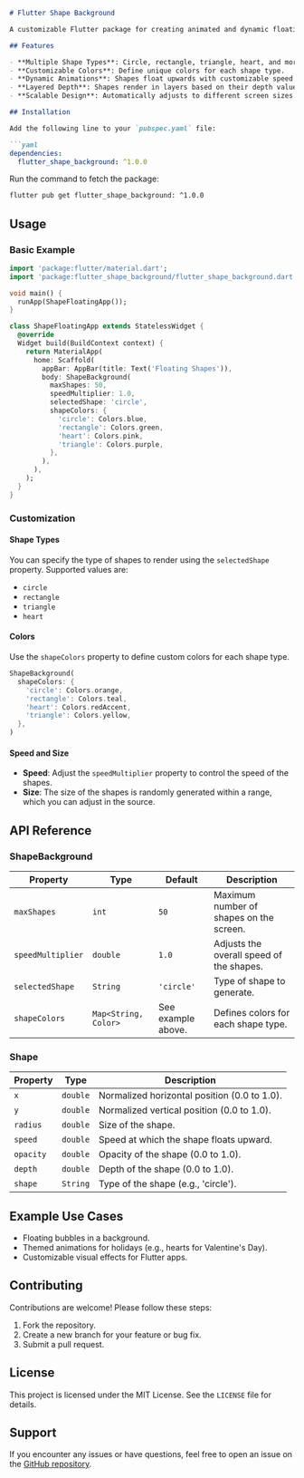 ```markdown
# Flutter Shape Background

A customizable Flutter package for creating animated and dynamic floating shapes as a background. Supports various shapes like circles, rectangles, triangles, and hearts with configurable properties like color, size, speed, and opacity.

## Features

- **Multiple Shape Types**: Circle, rectangle, triangle, heart, and more.
- **Customizable Colors**: Define unique colors for each shape type.
- **Dynamic Animations**: Shapes float upwards with customizable speed and size.
- **Layered Depth**: Shapes render in layers based on their depth value.
- **Scalable Design**: Automatically adjusts to different screen sizes.

## Installation

Add the following line to your `pubspec.yaml` file:

```yaml
dependencies:
  flutter_shape_background: ^1.0.0
```

Run the command to fetch the package:

```bash
flutter pub get flutter_shape_background: ^1.0.0
```

## Usage

### Basic Example

```dart
import 'package:flutter/material.dart';
import 'package:flutter_shape_background/flutter_shape_background.dart';

void main() {
  runApp(ShapeFloatingApp());
}

class ShapeFloatingApp extends StatelessWidget {
  @override
  Widget build(BuildContext context) {
    return MaterialApp(
      home: Scaffold(
        appBar: AppBar(title: Text('Floating Shapes')),
        body: ShapeBackground(
          maxShapes: 50,
          speedMultiplier: 1.0,
          selectedShape: 'circle',
          shapeColors: {
            'circle': Colors.blue,
            'rectangle': Colors.green,
            'heart': Colors.pink,
            'triangle': Colors.purple,
          },
        ),
      ),
    );
  }
}
```

### Customization

#### Shape Types

You can specify the type of shapes to render using the `selectedShape` property. Supported values are:
- `circle`
- `rectangle`
- `triangle`
- `heart`

#### Colors

Use the `shapeColors` property to define custom colors for each shape type.

```dart
ShapeBackground(
  shapeColors: {
    'circle': Colors.orange,
    'rectangle': Colors.teal,
    'heart': Colors.redAccent,
    'triangle': Colors.yellow,
  },
)
```

#### Speed and Size

- **Speed**: Adjust the `speedMultiplier` property to control the speed of the shapes.
- **Size**: The size of the shapes is randomly generated within a range, which you can adjust in the source.

## API Reference

### ShapeBackground

| Property         | Type                       | Default             | Description                                     |
|------------------|----------------------------|---------------------|-------------------------------------------------|
| `maxShapes`      | `int`                     | `50`                | Maximum number of shapes on the screen.        |
| `speedMultiplier`| `double`                  | `1.0`               | Adjusts the overall speed of the shapes.       |
| `selectedShape`  | `String`                  | `'circle'`          | Type of shape to generate.                     |
| `shapeColors`    | `Map<String, Color>`      | See example above.  | Defines colors for each shape type.            |

### Shape

| Property  | Type    | Description                                   |
|-----------|---------|-----------------------------------------------|
| `x`       | `double`| Normalized horizontal position (0.0 to 1.0). |
| `y`       | `double`| Normalized vertical position (0.0 to 1.0).   |
| `radius`  | `double`| Size of the shape.                           |
| `speed`   | `double`| Speed at which the shape floats upward.      |
| `opacity` | `double`| Opacity of the shape (0.0 to 1.0).           |
| `depth`   | `double`| Depth of the shape (0.0 to 1.0).             |
| `shape`   | `String`| Type of the shape (e.g., 'circle').          |

## Example Use Cases

- Floating bubbles in a background.
- Themed animations for holidays (e.g., hearts for Valentine's Day).
- Customizable visual effects for Flutter apps.

## Contributing

Contributions are welcome! Please follow these steps:

1. Fork the repository.
2. Create a new branch for your feature or bug fix.
3. Submit a pull request.

## License

This project is licensed under the MIT License. See the `LICENSE` file for details.

## Support

If you encounter any issues or have questions, feel free to open an issue on the [GitHub repository](https://github.com/your-repo/flutter_shape_background).
```
